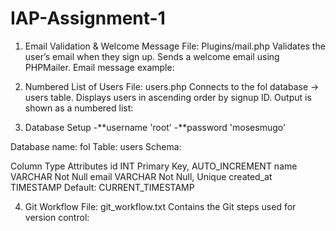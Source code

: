 # IAP-Assignment-1
1. Email Validation & Welcome Message
File: Plugins/mail.php
Validates the user’s email when they sign up.
Sends a welcome email using PHPMailer.
Email message example:

2. Numbered List of Users
File: users.php
Connects to the fol database → users table.
Displays users in ascending order by signup ID.
Output is shown as a numbered list:
3. Database Setup
-**username 'root' -**password 'mosesmugo'

Database name: fol
Table: users
Schema:

Column	Type	Attributes
id	INT	Primary Key, AUTO_INCREMENT
name	VARCHAR	Not Null
email	VARCHAR	Not Null, Unique
created_at	TIMESTAMP	Default: CURRENT_TIMESTAMP

4. Git Workflow
File: git_workflow.txt
Contains the Git steps used for version control:
